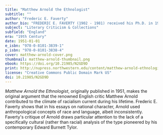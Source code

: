 ```yaml
---
title: "Matthew Arnold the Ethnologist"
subtitle: ""
author: "Frederic E. Faverty"
author_bio: "FREDERIC E. FAVERTY (1902 - 1981) received his Ph.D. in 1930 from Harvard University. He was an English professor at Northwestern University 1930 from 1971."
subject: "Literary Criticism & Collections"
subfield: "England"
era: "19th Century"
date: 1951-01-01
e_isbn: "978-0-8101-3839-1"
p_isbn: "978-0-8101-3838-4"
cover: matthew-arnold-cover.png
thumbnail: matthew-arnold-thumbnail.png
ebook: https://doi.org/10.21985/N2GD9D
print: http://nupress.northwestern.edu/content/matthew-arnold-ethnologist
license: "Creative Commons Public Domain Mark US"
doi: 10.21985/N2GD9D
---
```

_Matthew Arnold the Ethnologist_, originally published in 1951, makes the original argument that the renowned English critic Matthew Arnold contributed to the climate of racialism current during his lifetime. Frederic E. Faverty shows that in his essays on national character, Arnold used anthropological concepts of race and language, albeit inconsistently. Faverty's critique of Arnold draws particular attention to the lack of a specifically cultural (rather than racial) analysis of the type pioneered by his contemporary Edward Burnett Tylor.
